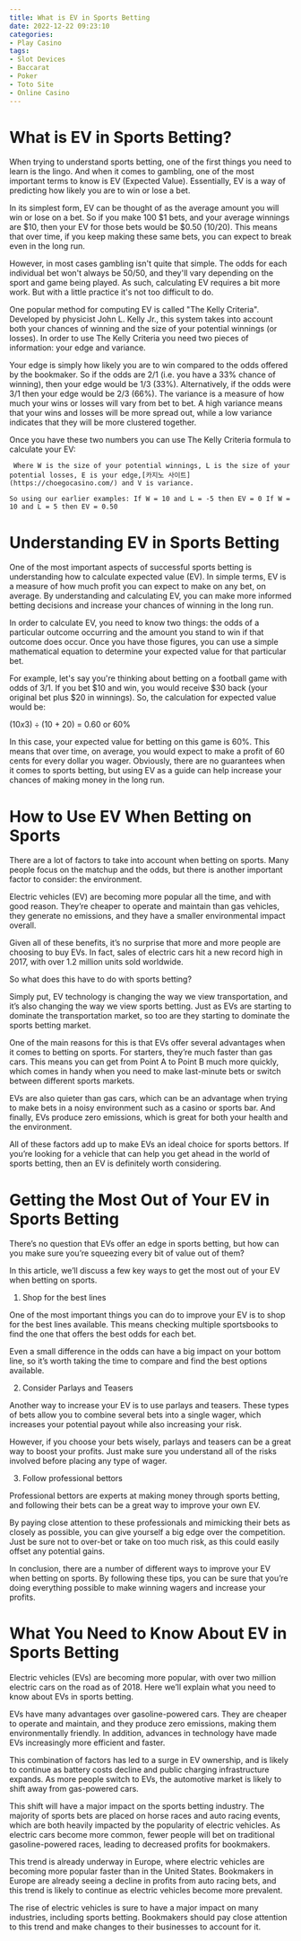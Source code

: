 ```yaml
---
title: What is EV in Sports Betting 
date: 2022-12-22 09:23:10
categories:
- Play Casino
tags:
- Slot Devices
- Baccarat
- Poker
- Toto Site
- Online Casino
---
```



#  What is EV in Sports Betting? 

When trying to understand sports betting, one of the first things you need to learn is the lingo. And when it comes to gambling, one of the most important terms to know is EV (Expected Value). Essentially, EV is a way of predicting how likely you are to win or lose a bet.

In its simplest form, EV can be thought of as the average amount you will win or lose on a bet. So if you make 100 $1 bets, and your average winnings are $10, then your EV for those bets would be $0.50 (10/20). This means that over time, if you keep making these same bets, you can expect to break even in the long run.

However, in most cases gambling isn't quite that simple. The odds for each individual bet won't always be 50/50, and they'll vary depending on the sport and game being played. As such, calculating EV requires a bit more work. But with a little practice it's not too difficult to do.

One popular method for computing EV is called "The Kelly Criteria". Developed by physicist John L. Kelly Jr., this system takes into account both your chances of winning and the size of your potential winnings (or losses). In order to use The Kelly Criteria you need two pieces of information: your edge and variance.

Your edge is simply how likely you are to win compared to the odds offered by the bookmaker. So if the odds are 2/1 (i.e. you have a 33% chance of winning), then your edge would be 1/3 (33%). Alternatively, if the odds were 3/1 then your edge would be 2/3 (66%). 
The variance is a measure of how much your wins or losses will vary from bet to bet. A high variance means that your wins and losses will be more spread out, while a low variance indicates that they will be more clustered together. 

Once you have these two numbers you can use The Kelly Criteria formula to calculate your EV:

     Where W is the size of your potential winnings, L is the size of your potential losses, E is your edge,[카지노 사이트](https://choegocasino.com/) and V is variance.

    So using our earlier examples: If W = 10 and L = -5 then EV = 0 If W = 10 and L = 5 then EV = 0.50

#  Understanding EV in Sports Betting 

One of the most important aspects of successful sports betting is understanding how to calculate expected value (EV). In simple terms, EV is a measure of how much profit you can expect to make on any bet, on average. By understanding and calculating EV, you can make more informed betting decisions and increase your chances of winning in the long run.

In order to calculate EV, you need to know two things: the odds of a particular outcome occurring and the amount you stand to win if that outcome does occur. Once you have those figures, you can use a simple mathematical equation to determine your expected value for that particular bet.

For example, let's say you're thinking about betting on a football game with odds of 3/1. If you bet $10 and win, you would receive $30 back (your original bet plus $20 in winnings). So, the calculation for expected value would be:

($10 x 3) ÷ ($10 + 20) = 0.60 or 60%

In this case, your expected value for betting on this game is 60%. This means that over time, on average, you would expect to make a profit of 60 cents for every dollar you wager. Obviously, there are no guarantees when it comes to sports betting, but using EV as a guide can help increase your chances of making money in the long run.

#  How to Use EV When Betting on Sports 

There are a lot of factors to take into account when betting on sports. Many people focus on the matchup and the odds, but there is another important factor to consider: the environment.

Electric vehicles (EV) are becoming more popular all the time, and with good reason. They’re cheaper to operate and maintain than gas vehicles, they generate no emissions, and they have a smaller environmental impact overall.

Given all of these benefits, it’s no surprise that more and more people are choosing to buy EVs. In fact, sales of electric cars hit a new record high in 2017, with over 1.2 million units sold worldwide.

So what does this have to do with sports betting?

Simply put, EV technology is changing the way we view transportation, and it’s also changing the way we view sports betting. Just as EVs are starting to dominate the transportation market, so too are they starting to dominate the sports betting market.

One of the main reasons for this is that EVs offer several advantages when it comes to betting on sports. For starters, they’re much faster than gas cars. This means you can get from Point A to Point B much more quickly, which comes in handy when you need to make last-minute bets or switch between different sports markets.

EVs are also quieter than gas cars, which can be an advantage when trying to make bets in a noisy environment such as a casino or sports bar. And finally, EVs produce zero emissions, which is great for both your health and the environment.

All of these factors add up to make EVs an ideal choice for sports bettors. If you’re looking for a vehicle that can help you get ahead in the world of sports betting, then an EV is definitely worth considering.

#  Getting the Most Out of Your EV in Sports Betting 

There’s no question that EVs offer an edge in sports betting, but how can you make sure you’re squeezing every bit of value out of them? 

In this article, we’ll discuss a few key ways to get the most out of your EV when betting on sports. 

1. Shop for the best lines

One of the most important things you can do to improve your EV is to shop for the best lines available. This means checking multiple sportsbooks to find the one that offers the best odds for each bet.

Even a small difference in the odds can have a big impact on your bottom line, so it’s worth taking the time to compare and find the best options available. 

2. Consider Parlays and Teasers

Another way to increase your EV is to use parlays and teasers. These types of bets allow you to combine several bets into a single wager, which increases your potential payout while also increasing your risk. 

However, if you choose your bets wisely, parlays and teasers can be a great way to boost your profits. Just make sure you understand all of the risks involved before placing any type of wager. 

3. Follow professional bettors

Professional bettors are experts at making money through sports betting, and following their bets can be a great way to improve your own EV. 

By paying close attention to these professionals and mimicking their bets as closely as possible, you can give yourself a big edge over the competition. Just be sure not to over-bet or take on too much risk, as this could easily offset any potential gains. 


In conclusion, there are a number of different ways to improve your EV when betting on sports. By following these tips, you can be sure that you’re doing everything possible to make winning wagers and increase your profits.

#  What You Need to Know About EV in Sports Betting

Electric vehicles (EVs) are becoming more popular, with over two million electric cars on the road as of 2018. Here we’ll explain what you need to know about EVs in sports betting.

EVs have many advantages over gasoline-powered cars. They are cheaper to operate and maintain, and they produce zero emissions, making them environmentally friendly. In addition, advances in technology have made EVs increasingly more efficient and faster.

This combination of factors has led to a surge in EV ownership, and is likely to continue as battery costs decline and public charging infrastructure expands. As more people switch to EVs, the automotive market is likely to shift away from gas-powered cars.

This shift will have a major impact on the sports betting industry. The majority of sports bets are placed on horse races and auto racing events, which are both heavily impacted by the popularity of electric vehicles. As electric cars become more common, fewer people will bet on traditional gasoline-powered races, leading to decreased profits for bookmakers.

This trend is already underway in Europe, where electric vehicles are becoming more popular faster than in the United States. Bookmakers in Europe are already seeing a decline in profits from auto racing bets, and this trend is likely to continue as electric vehicles become more prevalent.

The rise of electric vehicles is sure to have a major impact on many industries, including sports betting. Bookmakers should pay close attention to this trend and make changes to their businesses to account for it.